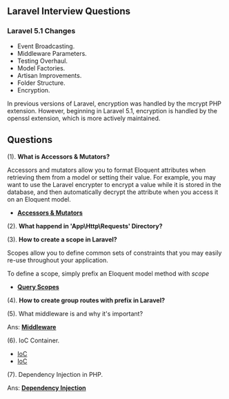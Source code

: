 ## Laravel Interview Questions

### Laravel 5.1 Changes

+ Event Broadcasting.
+ Middleware Parameters.
+ Testing Overhaul.
+ Model Factories.
+ Artisan Improvements.
+ Folder Structure.
+ Encryption.

In previous versions of Laravel, encryption was handled by the mcrypt PHP extension. However, beginning in Laravel 5.1, encryption is handled by the openssl extension, which is more actively maintained.

## Questions

(1). **What is Accessors & Mutators?**

Accessors and mutators allow you to format Eloquent attributes when retrieving them from a model or setting their value. For example, you may want to use the Laravel encrypter to encrypt a value while it is stored in the database, and then automatically decrypt the attribute when you access it on an Eloquent model.

+ [**Accessors & Mutators**](https://laravel.com/docs/5.2/eloquent-mutators#accessors-and-mutators)

(2). **What happend in 'App\Http\Requests'  Directory?**

(3). **How to create a scope in Laravel?**

Scopes allow you to define common sets of constraints that you may easily re-use throughout your application.

To define a scope, simply prefix an Eloquent model method with *scope*

+ [**Query Scopes**](https://laravel.com/docs/5.2/eloquent#query-scopes)

(4). **How to create group routes with prefix  in Laravel?**

(5). What middleware is and why it's important?

Ans: [**Middleware**](http://searchsoa.techtarget.com/answer/What-are-EAI-tools-How-are-they-used-to-build-a-middleware-part-2)

(6). IoC Container.
+ [IoC](https://laravel.com/docs/4.2/ioc)
+ [IoC](http://code.tutsplus.com/tutorials/digging-in-to-laravels-ioc-container--cms-22167)

(7). Dependency Injection in PHP.

Ans: [**Dependency Injection**](http://coderoncode.com/dependency-injection/design-patterns/programming/php/development/2014/01/06/dependency-injection-php.html)
